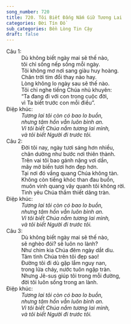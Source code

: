```yaml
---
song_number: 720
title: 720. Tôi Biết Đấng Nắm Giữ Tương Lai
categories: Đời Tín Đồ
sub_categories: Bền Lòng Tin Cậy
draft: false
---
```

<dl><dt>Câu 1:</dt><dd data-verse="1">Dù không biết ngày mai sẽ thế nào, <br/>tôi chỉ sống nếp sống mỗi ngày. <br/>Tôi không mơ nơi sang giàu huy hoàng. <br/>Chân trời tím đổi thay nào hay. <br/>Lòng không lo ngày sau sẽ thế nào. <br/>Tôi chỉ nghe tiếng Chúa nhủ khuyên: <br/>“Ta đang đi với con trong cuộc đời, <br/>vì Ta biết trước con mỗi điều”. </dd><dt>Điệp khúc:</dt><dd data-chorus="1"><em>Tương lai tôi còn có bao lo buồn, <br/>nhưng tâm hồn vẫn luôn bình an. <br/>Vì tôi biết Chúa nắm tương lai mình, <br/>và tôi biết Người đi trước tôi. </em></dd><dt>Câu 2:</dt><dd data-verse="2">Ðời tôi nay, ngày tươi sáng hơn nhiều, <br/>chân dường như bước nơi thiên thành. <br/>Trên vai tôi bao gánh nặng vơi dần, <br/>mây mờ biến tươi hơn đẹp hơn. <br/>Tại nơi đó vầng quang Chúa không tàn. <br/>Không còn tiếng khóc than đau buồn, <br/>muôn vinh quang vây quanh tôi không rời. <br/>Tình yêu Chúa thắm thiết dâng tràn. </dd><dt>Điệp khúc:</dt><dd data-chorus="1"><em>Tương lai tôi còn có bao lo buồn, <br/>nhưng tâm hồn vẫn luôn bình an. <br/>Vì tôi biết Chúa nắm tương lai mình, <br/>và tôi biết Người đi trước tôi. </em></dd><dt>Câu 3:</dt><dd data-verse="3">Dù không biết ngày mai sẽ thế nào, <br/>sẽ nghèo đói? sẽ luôn no lành? <br/>Như chim kia Chúa đêm ngày dắt dìu. <br/>Tâm tình Chúa trên tôi đẹp sao! <br/>Ðường tôi đi dù gặp lắm nguy nan, <br/>trong lửa cháy, nước tuôn ngập tràn. <br/>Nhưng Jê-sus giúp tôi trong mỗi đường, <br/>đời tôi luôn sống trong an lành. </dd><dt>Điệp khúc:</dt><dd data-chorus="1"><em>Tương lai tôi còn có bao lo buồn, <br/>nhưng tâm hồn vẫn luôn bình an. <br/>Vì tôi biết Chúa nắm tương lai mình, <br/>và tôi biết Người đi trước tôi. </em></dd></dl>